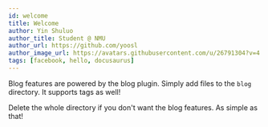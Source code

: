```yaml
---
id: welcome
title: Welcome
author: Yin Shuluo
author_title: Student @ NMU
author_url: https://github.com/yoosl
author_image_url: https://avatars.githubusercontent.com/u/26791304?v=4
tags: [facebook, hello, docusaurus]
---
```


Blog features are powered by the blog plugin. Simply add files to the `blog` directory. It supports tags as well!

Delete the whole directory if you don't want the blog features. As simple as that!
